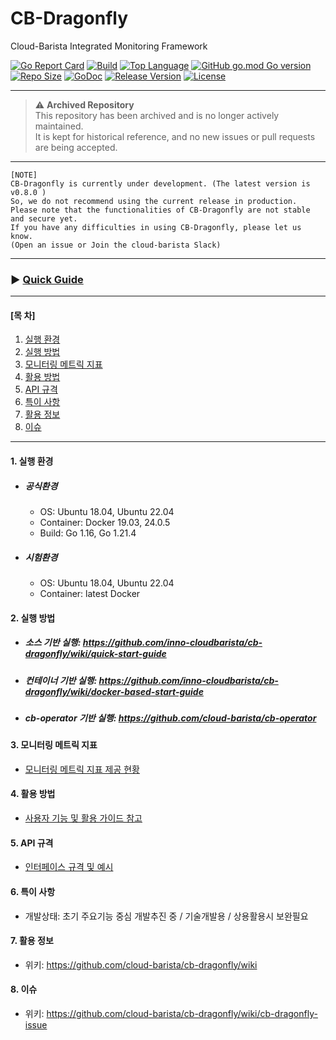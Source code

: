 
# CB-Dragonfly
Cloud-Barista Integrated Monitoring Framework

[![Go Report Card](https://goreportcard.com/badge/github.com/cloud-barista/cb-dragonfly)](https://goreportcard.com/report/github.com/cloud-barista/cb-dragonfly)
[![Build](https://img.shields.io/github/workflow/status/cloud-barista/cb-dragonfly/Build%20amd64%20container%20image)](https://github.com/cloud-barista/cb-dragonfly/actions?query=workflow%3A%22Build+amd64+container+image%22)
[![Top Language](https://img.shields.io/github/languages/top/cloud-barista/cb-dragonfly)](https://github.com/cloud-barista/cb-dragonfly/search?l=go)
[![GitHub go.mod Go version](https://img.shields.io/github/go-mod/go-version/cloud-barista/cb-dragonfly?label=go.mod)](https://github.com/cloud-barista/cb-dragonfly/blob/master/go.mod)
[![Repo Size](https://img.shields.io/github/repo-size/cloud-barista/cb-dragonfly)](#)
[![GoDoc](https://godoc.org/github.com/cloud-barista/cb-dragonfly?status.svg)](https://pkg.go.dev/github.com/cloud-barista/cb-dragonfly@master)
[![Release Version](https://img.shields.io/github/v/release/cloud-barista/cb-dragonfly?color=blue)](https://github.com/cloud-barista/cb-dragonfly/releases/latest)
[![License](https://img.shields.io/github/license/cloud-barista/cb-dragonfly?color=blue)](https://github.com/cloud-barista/cb-dragonfly/blob/master/LICENSE)

---

> ⚠️ **Archived Repository**  
> This repository has been archived and is no longer actively maintained.  
> It is kept for historical reference, and no new issues or pull requests are being accepted.  

---

```
[NOTE]
CB-Dragonfly is currently under development. (The latest version is v0.8.0 )
So, we do not recommend using the current release in production.
Please note that the functionalities of CB-Dragonfly are not stable and secure yet.
If you have any difficulties in using CB-Dragonfly, please let us know.
(Open an issue or Join the cloud-barista Slack)
```

***
### ▶ **[Quick Guide](https://github.com/cloud-barista/cb-dragonfly/wiki/Quick-Start-Guide)**
***

#### [목    차]

1. [실행 환경](#1-실행-환경)
2. [실행 방법](#2-실행-방법)
3. [모니터링 메트릭 지표](#3-모니터링-메트릭-지표)
4. [활용 방법](#4-활용-방법)
5. [API 규격](#5-API-규격)
6. [특이 사항](#6-특이-사항)
7. [활용 정보](#7-활용-정보)
8. [이슈](#8-이슈)
 
***

#### 1. 실행 환경

- ##### 공식환경
  - OS: Ubuntu 18.04, Ubuntu 22.04
  - Container: Docker 19.03, 24.0.5
  - Build: Go 1.16, Go 1.21.4
- ##### 시험환경
  - OS: Ubuntu 18.04, Ubuntu 22.04
  - Container: latest Docker

#### 2. 실행 방법

- ##### 소스 기반 실행: https://github.com/inno-cloudbarista/cb-dragonfly/wiki/quick-start-guide
- ##### 컨테이너 기반 실행: https://github.com/inno-cloudbarista/cb-dragonfly/wiki/docker-based-start-guide
- ##### cb-operator 기반 실행: https://github.com/cloud-barista/cb-operator

#### 3. 모니터링 메트릭 지표
- [모니터링 메트릭 지표 제공 현황](https://github.com/cloud-barista/cb-dragonfly/wiki/Supported-Metrics)

#### 4. 활용 방법
- [사용자 기능 및 활용 가이드 참고](https://github.com/cloud-barista/cb-dragonfly/wiki/feature-and-usage)

#### 5. API 규격
- [인터페이스 규격 및 예시](https://github.com/cloud-barista/cb-dragonfly/wiki/user-interface)

#### 6. 특이 사항
- 개발상태: 초기 주요기능 중심 개발추진 중 / 기술개발용 / 상용활용시 보완필요

#### 7. 활용 정보
- 위키: https://github.com/cloud-barista/cb-dragonfly/wiki

#### 8. 이슈
- 위키: https://github.com/cloud-barista/cb-dragonfly/wiki/cb-dragonfly-issue

